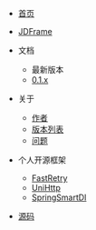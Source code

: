 


* [首页](/)

* [JDFrame](/version/0.x.x/)

* 文档
  * 最新版本
  * [0.1.x](/version/0.x.x/)

* 关于
  * [作者](pages/burukeyou)
  * [版本列表](https://github.com/burukeYou/JDFrame/releases)
  * [问题](https://github.com/burukeYou/JDFrame/issues)

* 个人开源框架
  * [FastRetry](https://github.com/burukeYou/fast-retry)
  * [UniHttp](https://github.com/burukeYou/UniAPI)
  * [SpringSmartDI](https://github.com/burukeYou/spring-smart-di)

* [源码](https://github.com/burukeYou/JDFrame)

